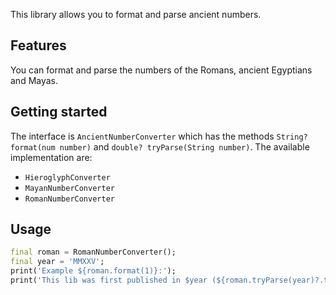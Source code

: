 This library allows you to format and parse ancient numbers.

## Features

You can format and parse the numbers of the Romans, ancient Egyptians and Mayas.

## Getting started

The interface is `AncientNumberConverter` which has the methods `String? format(num number)` and
`double? tryParse(String number)`. The available implementation are:
- `HieroglyphConverter`
- `MayanNumberConverter`
- `RomanNumberConverter`

## Usage

```dart
final roman = RomanNumberConverter();
final year = 'MMXXV';
print('Example ${roman.format(1)}:');
print('This lib was first published in $year (${roman.tryParse(year)?.toInt()})');
```

